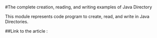 #The complete creation, reading, and writing examples of Java Directory

This module represents code program to create, read, and write in Java Directories.

##Link to the article :
